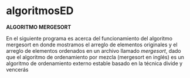 # algoritmosED
**ALGORITMO MERGESORT**

En el siguiente programa es acerca del funcionamiento del algoritmo mergesort en donde mostramos el arreglo de elementos originales y el arreglo de elementos ordenados en un archivo llamado _mergesort_, dado que el algoritmo de ordenamiento por mezcla (mergesort en inglés) es un algoritmo de ordenamiento externo estable basado en la técnica divide y vencerás
